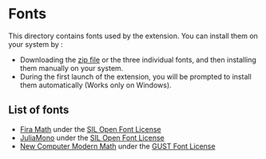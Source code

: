 # Fonts
This directory contains fonts used by the extension.
You can install them on your system by :
- Downloading the [zip file](https://github.com/supersurviveur/typst-math/raw/master/fonts/fonts.zip) or the three individual fonts, and then installing them manually on your system.
- During the first launch of the extension, you will be prompted to install them automatically (Works only on Windows).

## List of fonts
- [Fira Math](https://github.com/firamath/firamath) under the [SIL Open Font License](https://github.com/firamath/firamath/blob/main/LICENSE)
- [JuliaMono](https://juliamono.netlify.app/) under the [SIL Open Font License](https://openfontlicense.org/)
- [New Computer Modern Math](https://ctan.org/pkg/newcomputermodern) under the [GUST Font License](https://ctan.org/license/gfl)